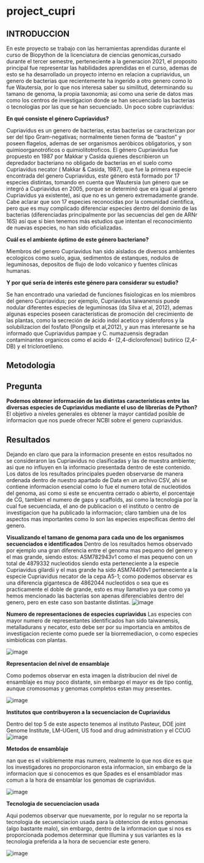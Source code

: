 # project_cupri


## INTRODUCCION
En este proyecto se trabajo con las herramientas aprendidas durante el curso de Biopython de la licenciatura de ciencias genomicas,cursado durante el tercer semestre, perteneciente a la generacion 2021, el proposito principal fue representar las habilidades aprendidas en el curso, ademas de esto se ha desarrollado un proyecto interno en relacion a cupriavidus, un genero de bacterias que recientemente ha ingerido a otro genero como lo fue Wautersia, por lo que nos interesa saber su similitud, determinando su tamano de genoma, la propia taxonomia; asi como una serie de datos mas como los centros de investigacion donde se han secuenciado las bacterias o tecnologias por las que se han secuenciado.
Un poco sobre cupriavidus:

**En qué consiste el género Cupriavidus?**

Cupriavidus es un genero de bacterias, estas bacterias se caracterizan por ser del tipo Gram-negativas; normalmente tienen forma de “baston” y poseen flagelos, ademas de ser organismos aeróbicos obligatorios, y son quimioorganotróficos o quimiolitotroficos.   El género Cupriavidus fue propuesto en 1987 por Makkar y Casida quienes describieron un depredador bacteriano no obligado de bacterias en el suelo como Cupriavidus necator ( Makkar & Casida, 1987), que fue la primera especie encontrada del genero Cupriavidus, este género está formado por 17 especies distintas, tomando en cuenta que Wautersia (un género que se integró a Cupriavidus en 2005, porque se determinó que era igual al genero Cupriavidus ya existente), asi que no es un genero extremadamente grande. Cabe aclarar que son 17 especies reconocidas por la comunidad cientifica, pero que es muy  complicado diferenciar especies dentro del dominio de las bacterias (diferenciadas principalmente por  las secuencias del gen de ARNr 16S) así que si bien tenemos más estudios que intentan el reconocimiento de nuevas especies, no han sido oficializadas.


**Cuál es el ambiente óptimo de este género bacteriano?** 

Miembros del genero Cupriavidus han sido aislados de diversos ambientes ecologicos como suelo, agua, sedimentos de estanques, nodulos de leguminosas, depositos de flujo de lodo volcanico y fuentes clínicas humanas. 


**Y por qué sería de interés este género para considerar su estudio?** 

Se han encontrado una variedad de funciones fisiologicas en los miembros del genero Cupriavidus; por ejemplo, Cupriavidus taiwanensis puede nodular diferentes especies de leguminosas (da Silva et al, 2012), ademas  algunas especies poseen características de promoción del crecimiento de las plantas, como la secreción de ácido indol acetico y sideroforos y la solubilizacion del fosfato (Pongsilp et al,2012), y aun mas interesante se ha informado que Cupriavidus pampae y C. numazuensis degradan contaminantes organicos como el acido 4- (2,4-diclorofenoxi) butírico (2,4-DB) y el tricloroetileno.

## Metodologia


## Pregunta


**Podemos obtener información de las distintas características entre las diversas especies de Cupriavidus mediante el uso de librerías de Python?**
El objetivo a niveles generales es obtener la mayor cantidad posible de informacion que nos puede ofrecer NCBI sobre el genero cupriavidus. 


## Resultados 
Dejando en claro que para la informacion presente en estos resultados no se consideraron las Cupriavidus no clasificadas y las de muestra ambiente; asi que no influyen en la informacio presentada dentro de este contenido. 
Los datos de los resultados principales pueden observarse de manera ordenada dentro de nuestro apartado de Data en un archivo CSV, ahi se contiene informacion esencial como lo fue el numero total de nucleotidos del genoma, asi como si este se encuentra cerrado o abierto, el porcentaje de CG, tambien el numero de gaps y scaffolds, asi como la tecnologia por la cual fue secuenciada, el ano de publicacion o el instituto o centro de investigacion que ha publicado la informacion; claro tambien una de los aspectos mas importantes como lo son las especies especificas dentro del genero.  

**Visualizando el tamano de genoma para cada uno de los organismos secuenciados e identificados**
Dentro de los resultados hemos observado por ejemplo una gran diferencia entre el genoma mas pequeno del genero y el mas grande, siendo estos: ASM782943v1 como el mas pequeno con un total de 4879332 nucleotidos siendo esta perteneciente a la especie Cupriavidus gilardii y el mas grande ha sido ASM74409v1 perteneciente a la especie Cupriavidus necator de la cepa A5-1; como podemos observar es una diferencia gigantesca de 4862044 nucleotidos o sea que es practicamente el doble de grande, esto es muy llamativo ya que como ya hemos mencionado las bacterias son apenas diferenciables dentro del genero, pero en este caso son bastante distintas.
![image](https://user-images.githubusercontent.com/60999318/144784947-92d1fbb6-550d-4651-b9ef-17f2274bad66.png)


**Numero de representaciones de especies cupriavidus**
Las especies con mayor numero de representantes identificados han sido taiwanensis, metalladurans y necator, esto debe ser por su importancia en ambitos de investigacion reciente como puede ser la biorremediacion, o como especies simbioticas con plantas. 

![image](https://user-images.githubusercontent.com/60999318/144790299-7236ec7c-4023-4f23-8e55-f39184220532.png)


**Representacion del nivel de ensamblaje**

Como podemos observar en esta imagen la distribucion del nivel de ensamblaje es muy poco distante, sin embargo el mayor es de tipo contig, aunque cromosomas y genomas completos estan muy presentes.

![image](https://user-images.githubusercontent.com/60999318/144790820-c33d5a94-c203-448d-8af5-16da7765ce3f.png)

**Institutos que contribuyeron a la secuenciacion de Cupriavidus**

Dentro del top 5 de este aspecto tenemos al instituto Pasteur, DOE joint Genome Institute, LM-UGent, US food and drug administration y el CCUG 
![image](https://user-images.githubusercontent.com/60999318/144791127-5c0973ad-2f2b-4500-9683-e4acabffa9e6.png)

 **Metodos de ensamblaje**
 
 nan que es el visiblemente mas numero, realmente lo que nos dice es que los investigadores no proporcionaron esta informacion, sin embargo de la informacion que si conocemos es que Spades es el ensamblador mas comun a la hora de ensamblar los genomas de cupriavidus. 
 
 ![image](https://user-images.githubusercontent.com/60999318/144791521-de433add-6e82-437b-a633-8c898e0d4fcf.png)


**Tecnologia de secuenciacion usada**

Aqui podemos observar que nuevamente, por lo regular no se reporta la tecnologia de secuenciacion usada para la obtencion de estos genomas (algo bastante malo), sin embargo, dentro de la informacion que si nos es proporcionada podemos determinar que Illumina y sus variantes es la tecnologia preferida a la hora de secuenciar este genero. 

![image](https://user-images.githubusercontent.com/60999318/144792026-0905d611-64fe-4299-a785-b74d85a48628.png)
